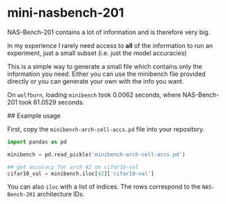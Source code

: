 # mini-nasbench-201
NAS-Bench-201 contains a lot of information and is therefore very big.

In my experience I rarely need access to **all** of the information to run an experiment, just a small subset (i.e. just the model accuracies)

This is a simple way to generate a small file which contains only the information you need. Either you can use the minibench file provided directly or you can generate your own with the info you want. 

On `wolfburn`, loading `minibench` took 0.0062 seconds, where NAS-Bench-201 took 61.0529 seconds.

## Example usage

First, copy the `minibench-arch-cell-accs.pd` file into your repository. 

```python
import pandas as pd

minibench = pd.read_pickle('minibench-arch-cell-accs.pd')

## get accuracy for arch 42 on cifar10-val
cifar10_val = minibench.iloc[42]['cifar10-val']
```

You can also `iloc` with a list of indices. The rows correspond to the `NAS-Bench-201` architecture IDs. 
